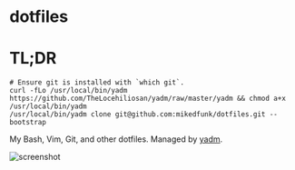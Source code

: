 # dotfiles

# TL;DR
```
# Ensure git is installed with `which git`.
curl -fLo /usr/local/bin/yadm https://github.com/TheLocehiliosan/yadm/raw/master/yadm && chmod a+x /usr/local/bin/yadm
/usr/local/bin/yadm clone git@github.com:mikedfunk/dotfiles.git --bootstrap
```

My Bash, Vim, Git, and other dotfiles. Managed by [yadm](https://thelocehiliosan.github.io/yadm/docs).

![screenshot](https://i.imgur.com/p0TTKI5.jpg)
